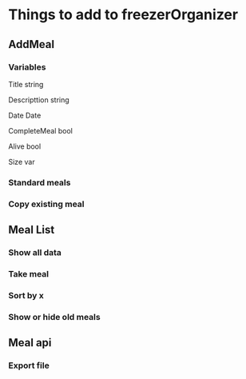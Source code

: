 # Things to add to freezerOrganizer

## AddMeal
### Variables

Title	string

Descripttion string

Date	Date

CompleteMeal	bool

Alive	bool

Size	var

### Standard meals
### Copy existing meal

## Meal List

### Show all data
### Take meal
### Sort by x
### Show or hide old meals

## Meal api

### Export file


